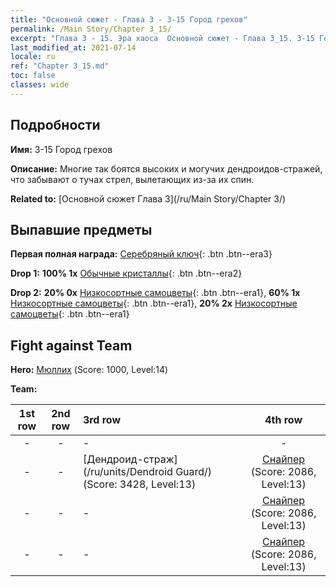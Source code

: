 ```yaml
---
title: "Основной сюжет - Глава 3 - 3-15 Город грехов"
permalink: /Main Story/Chapter 3_15/
excerpt: "Глава 3 - 15. Эра хаоса  Основной сюжет - Глава 3_15. 3-15 Город грехов"
last_modified_at: 2021-07-14
locale: ru
ref: "Chapter 3_15.md"
toc: false
classes: wide
---
```


## Подробности

 **Имя:** 3-15 Город грехов

 **Описание:** Многие так боятся высоких и могучих дендроидов-стражей, что забывают о тучах стрел, вылетающих из-за их спин.

 **Related to:** [Основной сюжет Глава 3](/ru/Main Story/Chapter 3/)

## Выпавшие предметы

 **Первая полная награда:** [Серебряный ключ](/ItemsRU/con_693/){: .btn .btn--era3}

 **Drop 1:** **100% 1x** [Обычные кристаллы](/ItemsRU/mat_11/){: .btn .btn--era2}

 **Drop 2:** **20% 0x** [Низкосортные самоцветы](/ItemsRU/mat_4/){: .btn .btn--era1}, **60% 1x** [Низкосортные самоцветы](/ItemsRU/mat_4/){: .btn .btn--era1}, **20% 2x** [Низкосортные самоцветы](/ItemsRU/mat_4/){: .btn .btn--era1}


## Fight against Team
 **Hero:** [Мюллих](/ru/heroes/Mullich/) (Score: 1000, Level:14)

 **Team:**


  | 1st row | 2nd row | 3rd row | 4th row |
  |:----:|:----:|:----|:----:|
  | - | - | - | - |
  | - | - | [Дендроид-страж](/ru/units/Dendroid Guard/) (Score: 3428, Level:13)  | [Снайпер](/ru/units/Sharpshooter/) (Score: 2086, Level:13)  |
  | - | - | - | [Снайпер](/ru/units/Sharpshooter/) (Score: 2086, Level:13)  |
  | - | - | - | [Снайпер](/ru/units/Sharpshooter/) (Score: 2086, Level:13)  |


